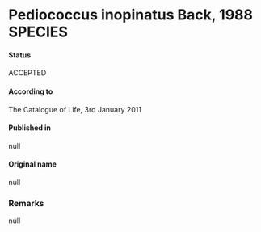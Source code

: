 # Pediococcus inopinatus Back, 1988 SPECIES

#### Status
ACCEPTED

#### According to
The Catalogue of Life, 3rd January 2011

#### Published in
null

#### Original name
null

### Remarks
null